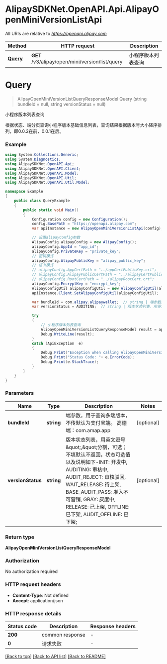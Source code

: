 # AlipaySDKNet.OpenAPI.Api.AlipayOpenMiniVersionListApi

All URIs are relative to *https://openapi.alipay.com*

Method | HTTP request | Description
------------- | ------------- | -------------
[**Query**](AlipayOpenMiniVersionListApi.md#query) | **GET** /v3/alipay/open/mini/version/list/query | 小程序版本列表查询


<a name="query"></a>
# **Query**
> AlipayOpenMiniVersionListQueryResponseModel Query (string bundleId = null, string versionStatus = null)

小程序版本列表查询

根据状态、端分页查询小程序版本基础信息列表，查询结果根据版本号大小降序排列，即0.0.2在前，0.0.1在后。

### Example
```csharp
using System.Collections.Generic;
using System.Diagnostics;
using AlipaySDKNet.OpenAPI.Api;
using AlipaySDKNet.OpenAPI.Client;
using AlipaySDKNet.OpenAPI.Model;
using AlipaySDKNet.OpenAPI.Util;
using AlipaySDKNet.OpenAPI.Util.Model;

namespace Example
{
    public class QueryExample
    {
        public static void Main()
        {
            Configuration config = new Configuration();
            config.BasePath = "https://openapi.alipay.com";
            var apiInstance = new AlipayOpenMiniVersionListApi(config);

            // 设置alipayConfig参数
            AlipayConfig alipayConfig = new AlipayConfig();
            alipayConfig.AppId = "app_id";
            alipayConfig.PrivateKey = "private_key";
            // 密钥模式
            alipayConfig.AlipayPublicKey = "alipay_public_key";
            // 证书模式
            // alipayConfig.AppCertPath = "../appCertPublicKey.crt";
            // alipayConfig.AlipayPublicCertPath = "../alipayCertPublicKey_RSA2.crt";
            // alipayConfig.RootCertPath = "../alipayRootCert.crt";
            alipayConfig.EncryptKey = "encrypt_key";
            AlipayConfigUtil alipayConfigUtil = new AlipayConfigUtil(alipayConfig);
            apiInstance.Client.SetAlipayConfigUtil(alipayConfigUtil);

            var bundleId = com.alipay.alipaywallet;  // string | 端参数，用于查询多端版本，不传默认为支付宝端。 高德端：com.amap.app (optional) 
            var versionStatus = AUDITING;  // string | 版本状态列表，用英文逗号\",\"分割，可选；不填默认不返回，状态可选值以及说明如下-INIT: 开发中, AUDITING: 审核中, AUDIT_REJECT: 审核驳回, WAIT_RELEASE: 待上架, BASE_AUDIT_PASS: 准入不可营销, GRAY: 灰度中, RELEASE: 已上架, OFFLINE: 已下架, AUDIT_OFFLINE: 已下架; (optional) 

            try
            {
                // 小程序版本列表查询
                AlipayOpenMiniVersionListQueryResponseModel result = apiInstance.Query(bundleId, versionStatus);
                Debug.WriteLine(result);
            }
            catch (ApiException  e)
            {
                Debug.Print("Exception when calling AlipayOpenMiniVersionListApi.Query: " + e.Message );
                Debug.Print("Status Code: "+ e.ErrorCode);
                Debug.Print(e.StackTrace);
            }
        }
    }
}
```

### Parameters

Name | Type | Description  | Notes
------------- | ------------- | ------------- | -------------
 **bundleId** | **string**| 端参数，用于查询多端版本，不传默认为支付宝端。 高德端：com.amap.app | [optional] 
 **versionStatus** | **string**| 版本状态列表，用英文逗号\&quot;,\&quot;分割，可选；不填默认不返回，状态可选值以及说明如下-INIT: 开发中, AUDITING: 审核中, AUDIT_REJECT: 审核驳回, WAIT_RELEASE: 待上架, BASE_AUDIT_PASS: 准入不可营销, GRAY: 灰度中, RELEASE: 已上架, OFFLINE: 已下架, AUDIT_OFFLINE: 已下架; | [optional] 

### Return type

**AlipayOpenMiniVersionListQueryResponseModel**

### Authorization

No authorization required

### HTTP request headers

 - **Content-Type**: Not defined
 - **Accept**: application/json


### HTTP response details
| Status code | Description | Response headers |
|-------------|-------------|------------------|
| **200** | common response |  -  |
| **0** | 请求失败 |  -  |

[[Back to top]](#) [[Back to API list]](../README.md#documentation-for-api-endpoints) [[Back to README]](../README.md)

